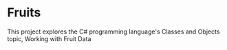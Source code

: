 # Fruits
This project explores the C# programming language's Classes and Objects topic, Working with Fruit Data ​
